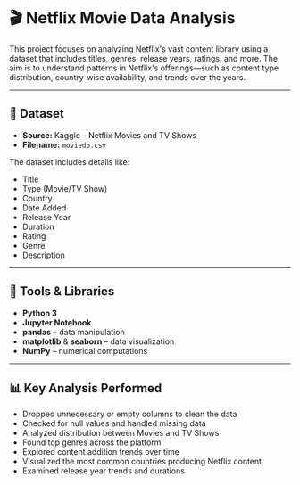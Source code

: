 # 🎬 Netflix Movie Data Analysis

This project focuses on analyzing Netflix's vast content library using a dataset that includes titles, genres, release years, ratings, and more. The aim is to understand patterns in Netflix's offerings—such as content type distribution, country-wise availability, and trends over the years.

---

## 📁 Dataset

- **Source:** Kaggle – Netflix Movies and TV Shows  
- **Filename:** `moviedb.csv`

The dataset includes details like:
- Title
- Type (Movie/TV Show)
- Country
- Date Added
- Release Year
- Duration
- Rating
- Genre
- Description

---

## 🔧 Tools & Libraries

- **Python 3**
- **Jupyter Notebook**
- **pandas** – data manipulation
- **matplotlib** & **seaborn** – data visualization
- **NumPy** – numerical computations

---

## 📊 Key Analysis Performed

- Dropped unnecessary or empty columns to clean the data
- Checked for null values and handled missing data
- Analyzed distribution between Movies and TV Shows
- Found top genres across the platform
- Explored content addition trends over time
- Visualized the most common countries producing Netflix content
- Examined release year trends and durations




